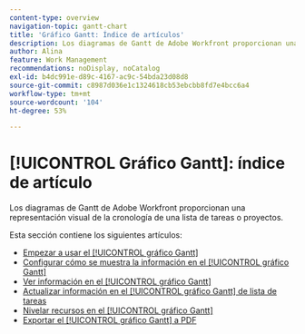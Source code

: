 ```yaml
---
content-type: overview
navigation-topic: gantt-chart
title: 'Gráfico Gantt: Índice de artículos'
description: Los diagramas de Gantt de Adobe Workfront proporcionan una representación visual de la cronología de una lista de tareas o proyectos. Encontrará información sobre el gráfico [!UICONTROL Gantt] en los siguientes artículos.
author: Alina
feature: Work Management
recommendations: noDisplay, noCatalog
exl-id: b4dc991e-d89c-4167-ac9c-54bda23d08d8
source-git-commit: c8987d036e1c1324618cb53ebcbb8fd7e4bcc6a4
workflow-type: tm+mt
source-wordcount: '104'
ht-degree: 53%

---
```


# [!UICONTROL Gráfico Gantt]: índice de artículo

<!--Audited: 08/2025-->

Los diagramas de Gantt de Adobe Workfront proporcionan una representación visual de la cronología de una lista de tareas o proyectos.

Esta sección contiene los siguientes artículos:

* [Empezar a usar el [!UICONTROL gráfico Gantt]](../../../manage-work/gantt-chart/use-the-gantt-chart/get-started-with-gantt.md)
* [Configurar cómo se muestra la información en el [!UICONTROL gráfico Gantt]](../../../manage-work/gantt-chart/use-the-gantt-chart/configure-info-on-gantt-chart.md)
* [Ver información en el [!UICONTROL gráfico Gantt]](../../../manage-work/gantt-chart/use-the-gantt-chart/view-info-in-gantt.md)
* [Actualizar información en el [!UICONTROL gráfico Gantt] de lista de tareas](../../../manage-work/gantt-chart/use-the-gantt-chart/update-info-task-list-gantt.md)
* [Nivelar recursos en el [!UICONTROL gráfico Gantt]](../../../manage-work/gantt-chart/use-the-gantt-chart/level-resources-in-gantt.md)
* [Exportar el [!UICONTROL gráfico Gantt] a PDF](../../../manage-work/gantt-chart/use-the-gantt-chart/export-gantt-chart-to-pdf.md)
